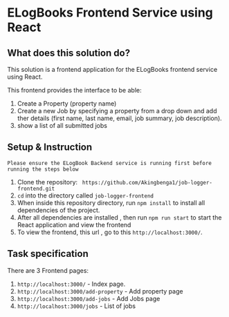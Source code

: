 # ELogBooks Frontend Service using React
## What does this solution do?

This solution is a frontend application for the ELogBooks frontend service using React. 

This frontend provides the interface to be able:

1. Create a Property (property name)
2. Create a new Job by specifying a property from a drop down and add ther details (first name, last name, email, job summary, job description).
3. show a list of all submitted jobs 

## Setup & Instruction

`Please ensure the ELogBook Backend service is running first before running the steps below`

1. Clone the repository: ` https://github.com/Akingbenga1/job-logger-frontend.git`
2. ```cd``` into the directory called ```job-logger-frontend```
3. When inside this repository directory, run ```npm install``` to install all dependencies of the project. 
4. After all dependencies are installed , then run ```npm run start``` to start the React application and view the frontend 
5. To view the frontend, this url , go to this `http://localhost:3000/`.


## Task specification
There are 3 Frontend pages:

1. `http://localhost:3000/` - Index page.
2. `http://localhost:3000/add-property` - Add property page
3. `http://localhost:3000/add-jobs` -  Add Jobs page
4. `http://localhost:3000/jobs` - List of jobs
